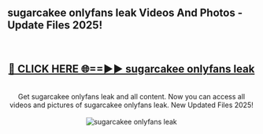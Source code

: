 <h2>sugarcakee onlyfans leak Videos And Photos - Update Files 2025!</h2>
<br>
<div align="center">
<h2><a href="https://top-ai-tools.click/QrbHav" rel="nofollow">🔴 CLICK HERE 🌐==►► sugarcakee onlyfans leak</a></h2>
<br>
Get sugarcakee onlyfans leak and all content. Now you can access all videos and pictures of sugarcakee onlyfans leak. New Updated Files 2025!
<br>
<br>
<a href="https://top-ai-tools.click/QrbHav" rel="nofollow" data-target="animated-image.originalLink"><img src="https://i.ibb.co.com/WyWwxjT/player-gif2.gif" alt="sugarcakee onlyfans leak" style="max-width: 100%; display: inline-block;" data-target="animated-image.originalImage"></a>
</div>
<br>